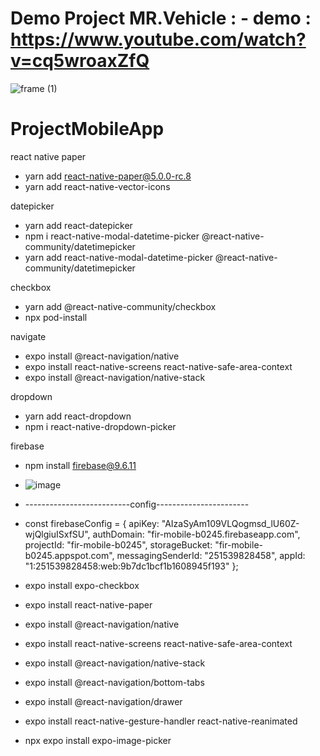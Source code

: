 # Demo Project MR.Vehicle : - demo : https://www.youtube.com/watch?v=cq5wroaxZfQ
![frame (1)](https://user-images.githubusercontent.com/73680402/211329717-fe75be87-eded-448e-ad40-f4b72eae132e.png)


# ProjectMobileApp

react native paper
- yarn add react-native-paper@5.0.0-rc.8
- yarn add react-native-vector-icons

datepicker
- yarn add react-datepicker
- npm i react-native-modal-datetime-picker @react-native-community/datetimepicker
- yarn add react-native-modal-datetime-picker @react-native-community/datetimepicker

checkbox
- yarn add @react-native-community/checkbox
- npx pod-install

navigate
- expo install @react-navigation/native
- expo install react-native-screens react-native-safe-area-context
- expo install @react-navigation/native-stack

dropdown
- yarn add react-dropdown
- npm i react-native-dropdown-picker


firebase
- npm install firebase@9.6.11
- ![image](https://user-images.githubusercontent.com/73680333/201475048-1421a61e-054f-44ac-89df-71563d595b1d.png)
- --------------------------config-----------------------
- const firebaseConfig = {
  apiKey: "AIzaSyAm109VLQogmsd_lU60Z-wjQlgiuISxfSU",
  authDomain: "fir-mobile-b0245.firebaseapp.com",
  projectId: "fir-mobile-b0245",
  storageBucket: "fir-mobile-b0245.appspot.com",
  messagingSenderId: "251539828458",
  appId: "1:251539828458:web:9b7dc1bcf1b1608945f193"
};

- expo install expo-checkbox
- expo install react-native-paper
-	expo install @react-navigation/native
-	expo install react-native-screens react-native-safe-area-context
- expo install @react-navigation/native-stack
- expo install @react-navigation/bottom-tabs
- expo install @react-navigation/drawer
- expo install react-native-gesture-handler react-native-reanimated
- npx expo install expo-image-picker
